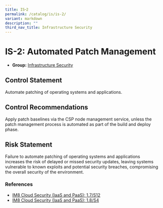 ```yaml
---
title: IS᠆2
permalink: /catalog/is/is-2/
variant: markdown
description: ""
third_nav_title: Infrastructure Security
---
```

# IS-2: Automated Patch Management

* **Group:** [Infrastructure Security](/catalog/is)

## Control Statement

Automate patching of operating systems and applications.

## Control Recommendations

Apply patch baselines via the CSP node management service, unless the patch management process is automated as part of the build and deploy phase.

## Risk Statement

Failure to automate patching of operating systems and applications increases the risk of delayed or missed security updates, leaving systems vulnerable to known exploits and potential security breaches, compromising the overall security of the environment.



### References


 * [IM8 Cloud Security (IaaS and PaaS): 1.7/S12](https://intranet.mof.gov.sg/portal/IM/Themes/IT-Management/Cloud/Topics/Cloud-Security.aspx)
 * [IM8 Cloud Security (IaaS and PaaS): 1.8/S4](https://intranet.mof.gov.sg/portal/IM/Themes/IT-Management/Cloud/Topics/Cloud-Security.aspx)